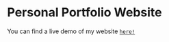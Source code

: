 # Personal Portfolio Website

You can find a live demo of my website [`here!`](https://conorvenus.uk)
